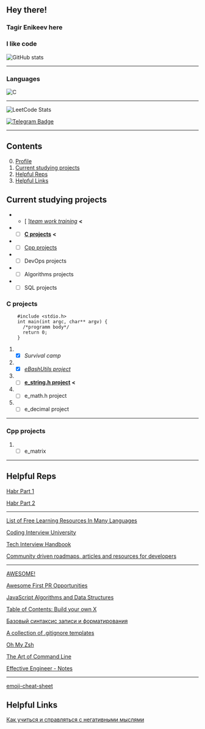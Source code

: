 <!--### Hi there 👋-->

<!--
**enikeevtg/enikeevtg** is a ✨ _special_ ✨ repository because its `README.md` (this file) appears on your GitHub profile.

Here are some ideas to get you started:

- 🔭 I’m currently working on ...
- 🌱 I’m currently learning ...
- 👯 I’m looking to collaborate on ...
- 🤔 I’m looking for help with ...
- 💬 Ask me about ...
- 📫 How to reach me: ...
- 😄 Pronouns: ...
- ⚡ Fun fact: ...
-->

## Hey there!
### Tagir Enikeev here
  
### I like code

![GitHub stats](https://github-readme-stats.vercel.app/api?username=enikeevtg&show_icons=true&hide=contribs,prs&cache_seconds=86400&theme=darcula)

***

### Languages

![C](https://img.shields.io/badge/-1E7775?style=for-the-badge&logo=C&logoColor=6296CC)
***
![LeetCode Stats](https://leetcard.jacoblin.cool/TagirEnikeev?theme=light)

[![Telegram Badge](https://img.shields.io/badge/-Telegram-blue?style=flat-square&logo=Telegram&logoColor=white&link=https://t.me/enikeev_tg)](https://t.me/enikeev_tg)
***
## Contents
0. [Profile](#hey-there)
1. [Current studying projects](#current-studying-projects)
2. [Helpful Reps](#helpful-reps)
3. [Helpful Links](#helpful-links)

## Current studying projects
* - [ ][_team work training_](https://github.com/enikeevtg/team_proj) __<__
* - [ ] [__C projects__](#c-projects) __<__
* - [ ] [Cpp projects](#cpp-projects)
* - [ ] DevOps projects
* - [ ] Algorithms projects
* - [ ] SQL projects

### C projects

        #include <stdio.h>
        int main(int argc, char** argv) {
          /*programm body*/
          return 0;
        }

1. - [x] _Survival camp_
2. - [x] [_eBashUtils project_](https://github.com/enikeevtg/eBashCatGrep)
3. - [ ] [__e_string.h project__](https://github.com/enikeevtg/e_string.h) __<__
4. - [ ] e_math.h project
5. - [ ] e_decimal project

***

### Cpp projects
1. - [ ] e_matrix

***

## Helpful Reps

[Habr Part 1](https://habr.com/ru/articles/492040/)

[Habr Part 2](https://habr.com/ru/articles/502744/)
***
[List of Free Learning Resources In Many Languages](https://github.com/EbookFoundation/free-programming-books)

[Coding Interview University](https://github.com/jwasham/coding-interview-university)

[Tech Interview Handbook](https://github.com/yangshun/tech-interview-handbook)

[Community driven roadmaps, articles and resources for developers](https://github.com/kamranahmedse/developer-roadmap)
***
[AWESOME!](https://github.com/sindresorhus/awesom)

[Awesome First PR Opportunities](https://github.com/MunGell/awesome-for-beginners)

[JavaScript Algorithms and Data Structures](https://github.com/trekhleb/javascript-algorithms)

[Table of Contents: Build your own X](https://github.com/codecrafters-io/build-your-own-x)

[Базовый синтаксис записи и форматирования](https://docs.github.com/ru/get-started/writing-on-github/getting-started-with-writing-and-formatting-on-github/basic-writing-and-formatting-syntax#GitHub-flavored-markdown)

[A collection of .gitignore templates](https://github.com/github/gitignore#a-collection-of-gitignore-templates)

[Oh My Zsh](https://github.com/ohmyzsh/ohmyzsh)

[The Art of Command Line](https://github.com/jlevy/the-art-of-command-line)

[Effective Engineer - Notes](https://gist.github.com/rondy/af1dee1d28c02e9a225ae55da2674a6f)
***

[emoji-cheat-sheet](https://github.com/ikatyang/emoji-cheat-sheet/blob/master/README.md)

## Helpful Links

[Как учиться и справляться с негативными мыслями](https://guides.hexlet.io/ru/learning/?_gl=1*zua2h2*_ga*MTc5NDgwNjA3NS4xNjgyOTMxOTY4*_ga_PM3R85EKHN*MTY4MzIwNDMwNi40LjAuMTY4MzIwNDM2NS4xLjAuMA..)
